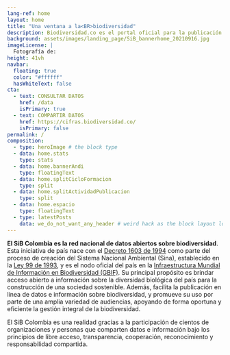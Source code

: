 ```yaml
---
lang-ref: home
layout: home
title: "Una ventana a la<BR>biodiversidad"
description: Biodiversidad.co es el portal oficial para la publicación y consulta<BR>de datos e información sobre la biodiversidad de Colombia.
background: assets/images/landing_page/SiB_bannerhome_20210916.jpg
imageLicense: |
  Fotografía de: 
height: 41vh
navbar:
  floating: true
  color: "#ffffff"
  hasWhiteText: false
cta:
  - text: CONSULTAR DATOS
    href: /data
    isPrimary: true
  - text: COMPARTIR DATOS
    href: https://cifras.biodiversidad.co/
    isPrimary: false
permalink: /
composition:
  - type: heroImage # the block type
  - data: home.stats
    type: stats
  - data: home.bannerAndi
    type: floatingText
  - data: home.splitCicloFormacion
    type: split
  - data: home.splitActividadPublicacion
    type: split
  - data: home.espacio
    type: floatingText
  - type: latestPosts
    data: we_do_not_want_any_header # weird hack as the block layout looks for a data element and falls back to the page if none is present
---
```


**El SiB Colombia es la red nacional de datos abiertos sobre biodiversidad**. Esta iniciativa de país nace con el [Decreto 1603 de 1994](http://www.humboldt.org.co/images/documentos/pdf/Normativo/1994-07-17-dec-1603.pdf) como parte del proceso de creación del Sistema Nacional Ambiental (Sina), establecido en la [Ley 99 de 1993](http://www.humboldt.org.co/images/documentos/pdf/Normativo/1993-12-22-ley-99-crea-el-sina-y-mma.pdf), y es el nodo oficial del país en la [Infraestructura Mundial de Información en Biodiversidad (GBIF)](https://www.gbif.org/). Su principal propósito es brindar acceso abierto a información sobre la diversidad biológica del país para la construcción de una sociedad sostenible. Además, facilita la publicación en línea de datos e información sobre biodiversidad, y promueve su uso por parte de una amplia variedad de audiencias, apoyando de forma oportuna y eficiente la gestión integral de la biodiversidad.

El SiB Colombia es una realidad gracias a la participación de cientos de organizaciones y personas que comparten datos e información bajo los principios de libre acceso, transparencia, cooperación, reconocimiento y responsabilidad compartida.


